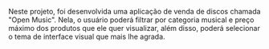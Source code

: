Neste projeto, foi desenvolvida uma aplicação de venda de discos chamada "Open Music". Nela, o usuário poderá filtrar por categoria musical e preço máximo dos produtos que ele quer visualizar, além disso, poderá selecionar o tema de interface visual que mais lhe agrada.